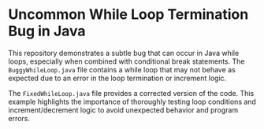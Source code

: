 # Uncommon While Loop Termination Bug in Java

This repository demonstrates a subtle bug that can occur in Java while loops, especially when combined with conditional break statements. The `BuggyWhileLoop.java` file contains a while loop that may not behave as expected due to an error in the loop termination or increment logic.

The `FixedWhileLoop.java` file provides a corrected version of the code. This example highlights the importance of thoroughly testing loop conditions and increment/decrement logic to avoid unexpected behavior and program errors.